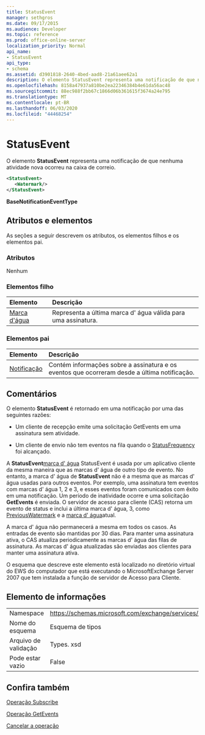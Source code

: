 ```yaml
---
title: StatusEvent
manager: sethgros
ms.date: 09/17/2015
ms.audience: Developer
ms.topic: reference
ms.prod: office-online-server
localization_priority: Normal
api_name:
- StatusEvent
api_type:
- schema
ms.assetid: d3901818-2640-4bed-aad8-21a61aee62a1
description: O elemento StatusEvent representa uma notificação de que nenhuma atividade nova ocorreu na caixa de correio.
ms.openlocfilehash: 8158a47937a810be2ea22346384b4e61da56ac48
ms.sourcegitcommit: 88ec988f2bb67c1866d06b361615f3674a24e795
ms.translationtype: MT
ms.contentlocale: pt-BR
ms.lasthandoff: 06/03/2020
ms.locfileid: "44468254"
---
```

# <a name="statusevent"></a>StatusEvent

O elemento **StatusEvent** representa uma notificação de que nenhuma atividade nova ocorreu na caixa de correio. 
  
```xml
<StatusEvent>
   <Watermark/>
</StatusEvent>
```

 **BaseNotificationEventType**
## <a name="attributes-and-elements"></a>Atributos e elementos

As seções a seguir descrevem os atributos, os elementos filhos e os elementos pai.
  
### <a name="attributes"></a>Atributos

Nenhum
  
### <a name="child-elements"></a>Elementos filho

|**Elemento**|**Descrição**|
|:-----|:-----|
|[Marca d'água](watermark.md) <br/> |Representa a última marca d' água válida para uma assinatura.  <br/> |
   
### <a name="parent-elements"></a>Elementos pai

|**Elemento**|**Descrição**|
|:-----|:-----|
|[Notificação](notification-ex15websvcsotherref.md) <br/> |Contém informações sobre a assinatura e os eventos que ocorreram desde a última notificação.  <br/> |
   
## <a name="remarks"></a>Comentários

O elemento **StatusEvent** é retornado em uma notificação por uma das seguintes razões: 
  
- Um cliente de recepção emite uma solicitação GetEvents em uma assinatura sem atividade.
    
- Um cliente de envio não tem eventos na fila quando o [StatusFrequency](statusfrequency.md) foi alcançado. 
    
A **StatusEvent**[marca d' água](watermark.md) StatusEvent é usada por um aplicativo cliente da mesma maneira que as marcas d' água de outro tipo de evento. No entanto, a marca d' água de **StatusEvent** não é a mesma que as marcas d' água usadas para outros eventos. Por exemplo, uma assinatura tem eventos com marcas d' água 1, 2 e 3, e esses eventos foram comunicados com êxito em uma notificação. Um período de inatividade ocorre e uma solicitação **GetEvents** é enviada. O servidor de acesso para cliente (CAS) retorna um evento de status e inclui a última marca d' água, 3, como [PreviousWatermark](previouswatermark.md) e a [marca d' água](watermark.md)atual.
  
A marca d' água não permanecerá a mesma em todos os casos. As entradas de evento são mantidas por 30 dias. Para manter uma assinatura ativa, o CAS atualiza periodicamente as marcas d' água das filas de assinatura. As marcas d' água atualizadas são enviadas aos clientes para manter uma assinatura ativa.
  
O esquema que descreve este elemento está localizado no diretório virtual do EWS do computador que está executando o MicrosoftExchange Server 2007 que tem instalada a função de servidor de Acesso para Cliente.
  
## <a name="element-information"></a>Elemento de informações

|||
|:-----|:-----|
|Namespace  <br/> |https://schemas.microsoft.com/exchange/services/2006/types  <br/> |
|Nome do esquema  <br/> |Esquema de tipos  <br/> |
|Arquivo de validação  <br/> |Types. xsd  <br/> |
|Pode estar vazio  <br/> |False  <br/> |
   
## <a name="see-also"></a>Confira também



[Operação Subscribe](subscribe-operation.md)
  
[Operação GetEvents](getevents-operation.md)
  
[Cancelar a operação](unsubscribe-operation.md)

